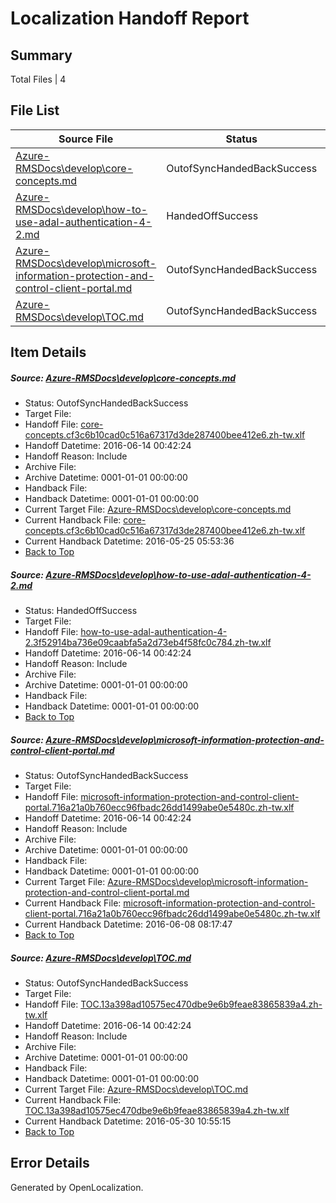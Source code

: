 # <a name='report-top'></a> Localization Handoff Report

## Summary
 Total Files | 4

## File List
 Source File | Status | Details 
 ----------- | ------ | ------- 
 [Azure-RMSDocs\develop\core-concepts.md](https://github.com/Microsoft/Azure-RMSDocs-pr/blob/2d57b8fe3e510551f4817a8b707cb0e70f3915d9/Azure-RMSDocs/develop/core-concepts.md) | OutofSyncHandedBackSuccess | [Details](#6dcae58c35c08a014c33d9fedb6f44ad69d2ab8f56)
 [Azure-RMSDocs\develop\how-to-use-adal-authentication-4-2.md](https://github.com/Microsoft/Azure-RMSDocs-pr/blob/9c0430c5d6174d7b6c0f25b5a75c5fa43e090d5e/Azure-RMSDocs/develop/how-to-use-adal-authentication-4-2.md) | HandedOffSuccess | [Details](#12d26cb3a08231c92ebdf9f1e3317618c2f0ec0472)
 [Azure-RMSDocs\develop\microsoft-information-protection-and-control-client-portal.md](https://github.com/Microsoft/Azure-RMSDocs-pr/blob/82632b7d9ca6d59ae3f033ca872567c1f0f50188/Azure-RMSDocs/develop/microsoft-information-protection-and-control-client-portal.md) | OutofSyncHandedBackSuccess | [Details](#866a8f1ec80ecb5b91fcc2915d11f5ef61543c3284)
 [Azure-RMSDocs\develop\TOC.md](https://github.com/Microsoft/Azure-RMSDocs-pr/blob/bfa1347724edf204ff7c53ba7e2352fce2182164/Azure-RMSDocs/develop/TOC.md) | OutofSyncHandedBackSuccess | [Details](#a33b18035f5553e0a3c43c521ad49d8ac173a68d95)

## Item Details
##### <a name='6dcae58c35c08a014c33d9fedb6f44ad69d2ab8f56'></a> Source: [Azure-RMSDocs\develop\core-concepts.md](https://github.com/Microsoft/Azure-RMSDocs-pr/blob/2d57b8fe3e510551f4817a8b707cb0e70f3915d9/Azure-RMSDocs/develop/core-concepts.md)
* Status: OutofSyncHandedBackSuccess
* Target File: 
* Handoff File: [core-concepts.cf3c6b10cad0c516a67317d3de287400bee412e6.zh-tw.xlf](https://github.com/Microsoft/EM.handoff/blob/6aa253e2332fb93d86877dd9909256c384a069e8/ol-handoff/Microsoft/Azure-RMSDocs-pr.zh-tw/master/core-concepts.cf3c6b10cad0c516a67317d3de287400bee412e6.zh-tw.xlf)
* Handoff Datetime: 2016-06-14 00:42:24
* Handoff Reason: Include
* Archive File: 
* Archive Datetime: 0001-01-01 00:00:00
* Handback File: 
* Handback Datetime: 0001-01-01 00:00:00
* Current Target File: [Azure-RMSDocs\develop\core-concepts.md](https://github.com/Microsoft/Azure-RMSDocs-pr.zh-tw/blob/d1f626c6d94b59cabde1e1762cf647d14fbabbab/Azure-RMSDocs/develop/core-concepts.md)
* Current Handback File: [core-concepts.cf3c6b10cad0c516a67317d3de287400bee412e6.zh-tw.xlf](https://github.com/Microsoft/EM.handback/blob/48ec549f99fb4264ced7f73ff9297ea59bf38bb6/ol-handback/Microsoft/Azure-RMSDocs-pr.zh-tw/master/core-concepts.cf3c6b10cad0c516a67317d3de287400bee412e6.zh-tw.xlf)
* Current Handback Datetime: 2016-05-25 05:53:36
* [Back to Top](#report-top)

##### <a name='12d26cb3a08231c92ebdf9f1e3317618c2f0ec0472'></a> Source: [Azure-RMSDocs\develop\how-to-use-adal-authentication-4-2.md](https://github.com/Microsoft/Azure-RMSDocs-pr/blob/9c0430c5d6174d7b6c0f25b5a75c5fa43e090d5e/Azure-RMSDocs/develop/how-to-use-adal-authentication-4-2.md)
* Status: HandedOffSuccess
* Target File: 
* Handoff File: [how-to-use-adal-authentication-4-2.3f52914ba736e09caabfa5a2d73eb4f58fc0c784.zh-tw.xlf](https://github.com/Microsoft/EM.handoff/blob/6aa253e2332fb93d86877dd9909256c384a069e8/ol-handoff/Microsoft/Azure-RMSDocs-pr.zh-tw/master/how-to-use-adal-authentication-4-2.3f52914ba736e09caabfa5a2d73eb4f58fc0c784.zh-tw.xlf)
* Handoff Datetime: 2016-06-14 00:42:24
* Handoff Reason: Include
* Archive File: 
* Archive Datetime: 0001-01-01 00:00:00
* Handback File: 
* Handback Datetime: 0001-01-01 00:00:00
* [Back to Top](#report-top)

##### <a name='866a8f1ec80ecb5b91fcc2915d11f5ef61543c3284'></a> Source: [Azure-RMSDocs\develop\microsoft-information-protection-and-control-client-portal.md](https://github.com/Microsoft/Azure-RMSDocs-pr/blob/82632b7d9ca6d59ae3f033ca872567c1f0f50188/Azure-RMSDocs/develop/microsoft-information-protection-and-control-client-portal.md)
* Status: OutofSyncHandedBackSuccess
* Target File: 
* Handoff File: [microsoft-information-protection-and-control-client-portal.716a21a0b760ecc96fbadc26dd1499abe0e5480c.zh-tw.xlf](https://github.com/Microsoft/EM.handoff/blob/6aa253e2332fb93d86877dd9909256c384a069e8/ol-handoff/Microsoft/Azure-RMSDocs-pr.zh-tw/master/microsoft-information-protection-and-control-client-portal.716a21a0b760ecc96fbadc26dd1499abe0e5480c.zh-tw.xlf)
* Handoff Datetime: 2016-06-14 00:42:24
* Handoff Reason: Include
* Archive File: 
* Archive Datetime: 0001-01-01 00:00:00
* Handback File: 
* Handback Datetime: 0001-01-01 00:00:00
* Current Target File: [Azure-RMSDocs\develop\microsoft-information-protection-and-control-client-portal.md](https://github.com/Microsoft/Azure-RMSDocs-pr.zh-tw/blob/e59d4656bf99aff7d409d8c9ad2c814ea3adc2e0/Azure-RMSDocs/develop/microsoft-information-protection-and-control-client-portal.md)
* Current Handback File: [microsoft-information-protection-and-control-client-portal.716a21a0b760ecc96fbadc26dd1499abe0e5480c.zh-tw.xlf](https://github.com/Microsoft/EM.handback/blob/d58c6a7b3b39bb745e6b82dca2e1be15fb4a7ab7/ol-handback/Microsoft/Azure-RMSDocs-pr.zh-tw/master/microsoft-information-protection-and-control-client-portal.716a21a0b760ecc96fbadc26dd1499abe0e5480c.zh-tw.xlf)
* Current Handback Datetime: 2016-06-08 08:17:47
* [Back to Top](#report-top)

##### <a name='a33b18035f5553e0a3c43c521ad49d8ac173a68d95'></a> Source: [Azure-RMSDocs\develop\TOC.md](https://github.com/Microsoft/Azure-RMSDocs-pr/blob/bfa1347724edf204ff7c53ba7e2352fce2182164/Azure-RMSDocs/develop/TOC.md)
* Status: OutofSyncHandedBackSuccess
* Target File: 
* Handoff File: [TOC.13a398ad10575ec470dbe9e6b9feae83865839a4.zh-tw.xlf](https://github.com/Microsoft/EM.handoff/blob/6aa253e2332fb93d86877dd9909256c384a069e8/ol-handoff/Microsoft/Azure-RMSDocs-pr.zh-tw/master/TOC.13a398ad10575ec470dbe9e6b9feae83865839a4.zh-tw.xlf)
* Handoff Datetime: 2016-06-14 00:42:24
* Handoff Reason: Include
* Archive File: 
* Archive Datetime: 0001-01-01 00:00:00
* Handback File: 
* Handback Datetime: 0001-01-01 00:00:00
* Current Target File: [Azure-RMSDocs\develop\TOC.md](https://github.com/Microsoft/Azure-RMSDocs-pr.zh-tw/blob/9a7a1ba46f65a007d200b796227fbc19dc70c93b/Azure-RMSDocs/develop/TOC.md)
* Current Handback File: [TOC.13a398ad10575ec470dbe9e6b9feae83865839a4.zh-tw.xlf](https://github.com/Microsoft/EM.handback/blob/fcf78c092cef727405448845de9c87a951f2d318/ol-handback/Microsoft/Azure-RMSDocs-pr.zh-tw/master/TOC.13a398ad10575ec470dbe9e6b9feae83865839a4.zh-tw.xlf)
* Current Handback Datetime: 2016-05-30 10:55:15
* [Back to Top](#report-top)


## Error Details

Generated by OpenLocalization.
